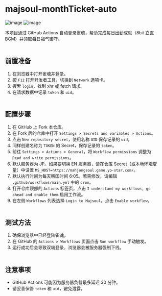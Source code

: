 # majsoul-monthTicket-auto
![image](https://github.com/4n3u/majsoul-monthTicket-auto/assets/167657823/89844790-9a47-40b7-8e65-ed07430f3917)
![image](https://github.com/4n3u/majsoul-monthTicket-auto/assets/167657823/720689fa-7237-4d85-8979-c3e768c7f1d9)

本项目通过 GitHub Actions 自动登录雀魂，帮助完成每日出勤成就（8bit 立直 BGM）并领取每日福气御守。  
<br/>
## 前置准备

1. 在浏览器中打开雀魂并登录。
2. 按 `F12` 打开开发者工具，切换到 `Network` 选项卡。
3. 搜索 `login`，找到 xhr 或 fetch 请求。
4. 在请求数据中记录 `token` 和 `uid`。
<br/><br/>
## 配置步骤

1. 在 GitHub 上 Fork 本仓库。
2. 在 Fork 后的仓库中打开 `Settings > Secrets and variables > Actions`。
3. 点击 `New repository secret`，使用名称 `UID` 保存记录的 `uid`。
4. 同样创建名称为 `TOKEN` 的 Secret，保存记录的 `token`。
5. 前往 `Settings > Actions > General`，将 `Workflow permissions` 调整为 `Read and write permissions`。
6. 默认服务器为 JP。如果要切换 EN 服务器，请在仓库 Secret（或本地环境变量）中设置 `MS_HOST=https://mahjongsoul.game.yo-star.com/`。
7. 默认执行时间为每天韩国时间 6:05。若需修改，请编辑 `.github/workflows/main.yml` 中的 `cron`。
8. 打开仓库顶部的 `Actions` 标签页，点击 `I understand my workflows, go ahead and enable them` 启用工作流。
9. 在左侧 `Workflows` 列表选择 `Login to Majsoul`，点击 `Enable workflow`。
<br/><br/>
## 测试方法

1. 确保浏览器中已经登陆雀魂。
2. 在 GitHub 的 `Actions > Workflows` 页面点击 `Run workflow` 手动触发。
3. 运行成功后会导致双端登录，浏览器会被服务器强制下线。
<br/><br/>
## 注意事项

- GitHub Actions 可能因为服务器负载最多延迟 30 分钟。
- 请妥善保管 `token` 和 `uid`，避免泄露。
